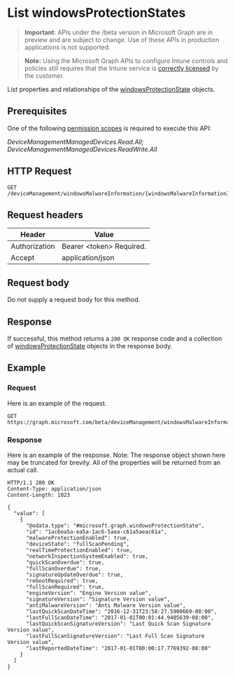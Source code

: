 ﻿# List windowsProtectionStates

> **Important**: APIs under the /beta version in Microsoft Graph are in preview and are subject to change. Use of these APIs in production applications is not supported.

> **Note:** Using the Microsoft Graph APIs to configure Intune controls and policies still requires that the Intune service is [correctly licensed](https://go.microsoft.com/fwlink/?linkid=839381) by the customer.

List properties and relationships of the [windowsProtectionState](../resources/intune_endpointprotection_windowsprotectionstate.md) objects.
## Prerequisites
One of the following [permission scopes](https://developer.microsoft.com/en-us/graph/docs/authorization/permission_scopes) is required to execute this API:

*DeviceManagementManagedDevices.Read.All; DeviceManagementManagedDevices.ReadWrite.All*
## HTTP Request
<!-- {
  "blockType": "ignored"
}
-->
```http
GET /deviceManagement/windowsMalwareInformation/{windowsMalwareInformationId}/windowsDevicesProtectionState/
```

## Request headers
|Header|Value|
|---|---|
|Authorization|Bearer &lt;token&gt; Required.|
|Accept|application/json|

## Request body
Do not supply a request body for this method.

## Response
If successful, this method returns a `200 OK` response code and a collection of [windowsProtectionState](../resources/intune_endpointprotection_windowsprotectionstate.md) objects in the response body.

## Example
### Request
Here is an example of the request.
```http
GET https://graph.microsoft.com/beta/deviceManagement/windowsMalwareInformation/{windowsMalwareInformationId}/windowsDevicesProtectionState/
```

### Response
Here is an example of the response. Note: The response object shown here may be truncated for brevity. All of the properties will be returned from an actual call.
```http
HTTP/1.1 200 OK
Content-Type: application/json
Content-Length: 1023

{
  "value": [
    {
      "@odata.type": "#microsoft.graph.windowsProtectionState",
      "id": "1ac6ea5a-ea5a-1ac6-5aea-c61a5aeac61a",
      "malwareProtectionEnabled": true,
      "deviceState": "fullScanPending",
      "realTimeProtectionEnabled": true,
      "networkInspectionSystemEnabled": true,
      "quickScanOverdue": true,
      "fullScanOverdue": true,
      "signatureUpdateOverdue": true,
      "rebootRequired": true,
      "fullScanRequired": true,
      "engineVersion": "Engine Version value",
      "signatureVersion": "Signature Version value",
      "antiMalwareVersion": "Anti Malware Version value",
      "lastQuickScanDateTime": "2016-12-31T23:58:27.5900669-08:00",
      "lastFullScanDateTime": "2017-01-01T00:01:44.9405639-08:00",
      "lastQuickScanSignatureVersion": "Last Quick Scan Signature Version value",
      "lastFullScanSignatureVersion": "Last Full Scan Signature Version value",
      "lastReportedDateTime": "2017-01-01T00:00:17.7769392-08:00"
    }
  ]
}
```



